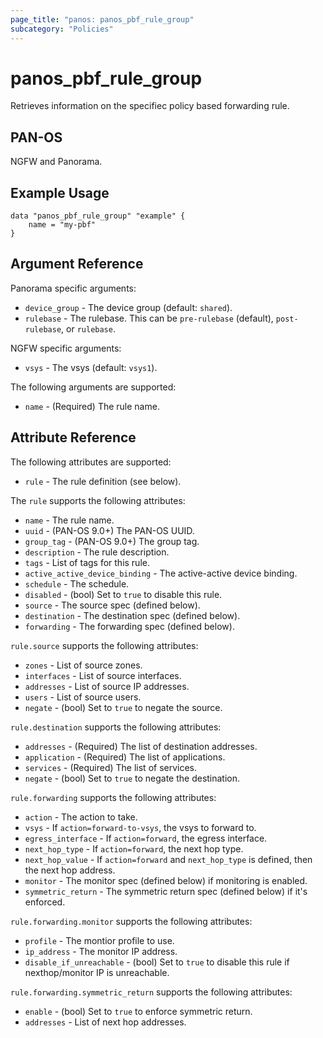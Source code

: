 ```yaml
---
page_title: "panos: panos_pbf_rule_group"
subcategory: "Policies"
---
```


# panos_pbf_rule_group

Retrieves information on the specifiec policy based forwarding rule.


## PAN-OS

NGFW and Panorama.


## Example Usage

```hcl
data "panos_pbf_rule_group" "example" {
    name = "my-pbf"
}
```

## Argument Reference

Panorama specific arguments:

* `device_group` - The device group (default: `shared`).
* `rulebase` - The rulebase.  This can be `pre-rulebase` (default),
  `post-rulebase`, or `rulebase`.

NGFW specific arguments:

* `vsys` - The vsys (default: `vsys1`).


The following arguments are supported:

* `name` - (Required) The rule name.


## Attribute Reference

The following attributes are supported:

* `rule` - The rule definition (see below).

The `rule` supports the following attributes:

* `name` - The rule name.
* `uuid` - (PAN-OS 9.0+) The PAN-OS UUID.
* `group_tag` - (PAN-OS 9.0+) The group tag.
* `description` - The rule description.
* `tags` - List of tags for this rule.
* `active_active_device_binding` - The active-active device binding.
* `schedule` - The schedule.
* `disabled` - (bool) Set to `true` to disable this rule.
* `source` - The source spec (defined below).
* `destination` - The destination spec (defined below).
* `forwarding` - The forwarding spec (defined below).

`rule.source` supports the following attributes:

* `zones` - List of source zones.
* `interfaces` - List of source interfaces.
* `addresses` - List of source IP addresses.
* `users` - List of source users.
* `negate` - (bool) Set to `true` to negate the source.

`rule.destination` supports the following attributes:

* `addresses` - (Required) The list of destination addresses.
* `application` - (Required) The list of applications.
* `services` - (Required) The list of services.
* `negate` - (bool) Set to `true` to negate the destination.

`rule.forwarding` supports the following attributes:

* `action` - The action to take.
* `vsys` - If `action=forward-to-vsys`, the vsys to forward to.
* `egress_interface` - If `action=forward`, the egress interface.
* `next_hop_type` - If `action=forward`, the next hop type.
* `next_hop_value` - If `action=forward` and `next_hop_type` is defined, then
  the next hop address.
* `monitor` - The monitor spec (defined below) if monitoring is enabled.
* `symmetric_return` - The symmetric return spec (defined below) if it's enforced.

`rule.forwarding.monitor` supports the following attributes:

* `profile` - The montior profile to use.
* `ip_address` - The monitor IP address.
* `disable_if_unreachable` - (bool) Set to `true` to disable this rule if
  nexthop/monitor IP is unreachable.

`rule.forwarding.symmetric_return` supports the following attributes:

* `enable` - (bool) Set to `true` to enforce symmetric return.
* `addresses` - List of next hop addresses.
